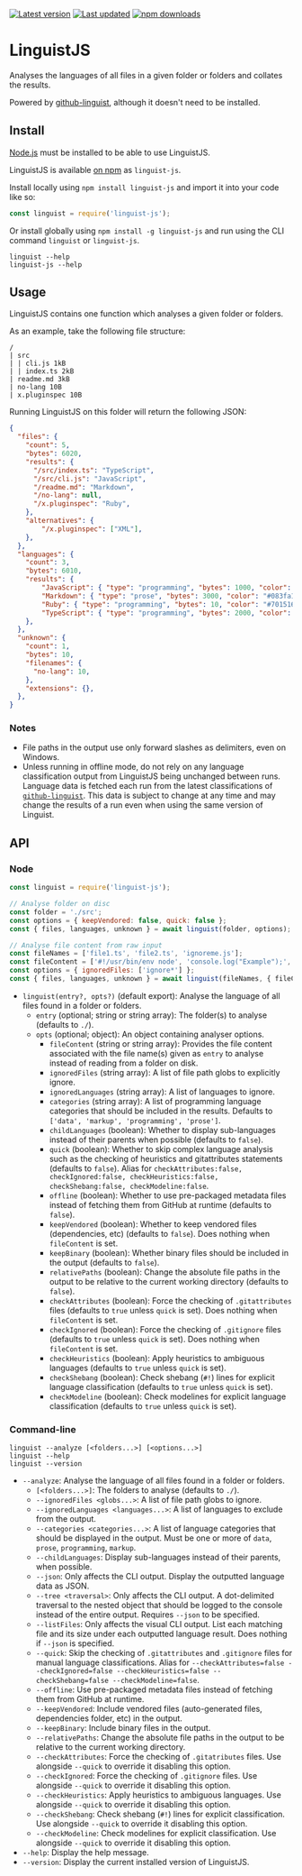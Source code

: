 [![Latest version](https://img.shields.io/github/v/release/Nixinova/Linguist?label=latest%20version&style=flat-square)](https://github.com/Nixinova/Linguist/releases)
[![Last updated](https://img.shields.io/github/release-date/Nixinova/Linguist?label=updated&style=flat-square)](https://github.com/Nixinova/Linguist/releases)
[![npm downloads](https://img.shields.io/npm/dt/linguist-js?logo=npm)](https://www.npmjs.com/package/linguist-js)

# LinguistJS

Analyses the languages of all files in a given folder or folders and collates the results.

Powered by [github-linguist](https://github.com/github/linguist), although it doesn't need to be installed.

## Install

[Node.js](https://nodejs.org) must be installed to be able to use LinguistJS.

LinguistJS is available [on npm](https://npmjs.com/package/linguist-js) as `linguist-js`.

Install locally using `npm install linguist-js` and import it into your code like so:

```js
const linguist = require('linguist-js');
```

Or install globally using `npm install -g linguist-js` and run using the CLI command `linguist` or `linguist-js`.

```
linguist --help
linguist-js --help
```

## Usage

LinguistJS contains one function which analyses a given folder or folders.

As an example, take the following file structure:

```
/
| src
| | cli.js 1kB
| | index.ts 2kB
| readme.md 3kB
| no-lang 10B
| x.pluginspec 10B
```

Running LinguistJS on this folder will return the following JSON:

```json
{
  "files": {
    "count": 5,
    "bytes": 6020,
    "results": {
      "/src/index.ts": "TypeScript",
      "/src/cli.js": "JavaScript",
      "/readme.md": "Markdown",
      "/no-lang": null,
      "/x.pluginspec": "Ruby",
    },
    "alternatives": {
        "/x.pluginspec": ["XML"],
    },
  },
  "languages": {
    "count": 3,
    "bytes": 6010,
    "results": {
        "JavaScript": { "type": "programming", "bytes": 1000, "color": "#f1e05a" },
        "Markdown": { "type": "prose", "bytes": 3000, "color": "#083fa1" },
        "Ruby": { "type": "programming", "bytes": 10, "color": "#701516" },
        "TypeScript": { "type": "programming", "bytes": 2000, "color": "#2b7489" },
    },
  },
  "unknown": {
    "count": 1,
    "bytes": 10,
    "filenames": {
      "no-lang": 10,
    },
    "extensions": {},
  },
}
```

### Notes

- File paths in the output use only forward slashes as delimiters, even on Windows.
- Unless running in offline mode, do not rely on any language classification output from LinguistJS being unchanged between runs.
  Language data is fetched each run from the latest classifications of [`github-linguist`](https://github.com/github/linguist).
  This data is subject to change at any time and may change the results of a run even when using the same version of Linguist.

## API

### Node

```js
const linguist = require('linguist-js');

// Analyse folder on disc
const folder = './src';
const options = { keepVendored: false, quick: false };
const { files, languages, unknown } = await linguist(folder, options);

// Analyse file content from raw input
const fileNames = ['file1.ts', 'file2.ts', 'ignoreme.js'];
const fileContent = ['#!/usr/bin/env node', 'console.log("Example");', '"ignored"'];
const options = { ignoredFiles: ['ignore*'] };
const { files, languages, unknown } = await linguist(fileNames, { fileContent, ...options });
```

- `linguist(entry?, opts?)` (default export):
  Analyse the language of all files found in a folder or folders.
  - `entry` (optional; string or string array):
    The folder(s) to analyse (defaults to `./`).
  - `opts` (optional; object):
    An object containing analyser options.
    - `fileContent` (string or string array):
      Provides the file content associated with the file name(s) given as `entry` to analyse instead of reading from a folder on disk.
    - `ignoredFiles` (string array):
      A list of file path globs to explicitly ignore.
    - `ignoredLanguages` (string array):
      A list of languages to ignore.
    - `categories` (string array):
      A list of programming language categories that should be included in the results.
      Defaults to `['data', 'markup', 'programming', 'prose']`.
    - `childLanguages` (boolean):
      Whether to display sub-languages instead of their parents when possible (defaults to `false`).
    - `quick` (boolean):
      Whether to skip complex language analysis such as the checking of heuristics and gitattributes statements (defaults to `false`).
      Alias for `checkAttributes:false, checkIgnored:false, checkHeuristics:false, checkShebang:false, checkModeline:false`.
    - `offline` (boolean):
      Whether to use pre-packaged metadata files instead of fetching them from GitHub at runtime (defaults to `false`).
    - `keepVendored` (boolean):
      Whether to keep vendored files (dependencies, etc) (defaults to `false`).
      Does nothing when `fileContent` is set.
    - `keepBinary` (boolean):
      Whether binary files should be included in the output (defaults to `false`).
    - `relativePaths` (boolean):
      Change the absolute file paths in the output to be relative to the current working directory (defaults to `false`).
    - `checkAttributes` (boolean):
      Force the checking of `.gitattributes` files (defaults to `true` unless `quick` is set).
      Does nothing when `fileContent` is set.
    - `checkIgnored` (boolean):
      Force the checking of `.gitignore` files (defaults to `true` unless `quick` is set).
      Does nothing when `fileContent` is set.
    - `checkHeuristics` (boolean):
      Apply heuristics to ambiguous languages (defaults to `true` unless `quick` is set).
    - `checkShebang` (boolean):
      Check shebang (`#!`) lines for explicit language classification (defaults to `true` unless `quick` is set).
    - `checkModeline` (boolean):
      Check modelines for explicit language classification (defaults to `true` unless `quick` is set).

### Command-line

```
linguist --analyze [<folders...>] [<options...>]
linguist --help
linguist --version
```

- `--analyze`:
  Analyse the language of all files found in a folder or folders.
  - `[<folders...>]`:
    The folders to analyse (defaults to `./`).
  - `--ignoredFiles <globs...>`:
    A list of file path globs to ignore.
  - `--ignoredLanguages <languages...>`:
    A list of languages to exclude from the output.
  - `--categories <categories...>`:
    A list of language categories that should be displayed in the output.
    Must be one or more of `data`, `prose`, `programming`, `markup`.
  - `--childLanguages`:
    Display sub-languages instead of their parents, when possible.
  - `--json`:
    Only affects the CLI output.
    Display the outputted language data as JSON.
  - `--tree <traversal>`:
    Only affects the CLI output.
    A dot-delimited traversal to the nested object that should be logged to the console instead of the entire output.
    Requires `--json` to be specified.
  - `--listFiles`:
    Only affects the visual CLI output.
    List each matching file and its size under each outputted language result.
    Does nothing if `--json` is specified.
  - `--quick`:
    Skip the checking of `.gitattributes` and `.gitignore` files for manual language classifications.
    Alias for `--checkAttributes=false --checkIgnored=false --checkHeuristics=false --checkShebang=false --checkModeline=false`.
  - `--offline`:
    Use pre-packaged metadata files instead of fetching them from GitHub at runtime.
  - `--keepVendored`:
    Include vendored files (auto-generated files, dependencies folder, etc) in the output.
  - `--keepBinary`:
    Include binary files in the output.
  - `--relativePaths`:
    Change the absolute file paths in the output to be relative to the current working directory.
  - `--checkAttributes`:
    Force the checking of `.gitatributes` files.
    Use alongside `--quick` to override it disabling this option.
  - `--checkIgnored`:
    Force the checking of `.gitignore` files.
    Use alongside `--quick` to override it disabling this option.
  - `--checkHeuristics`:
    Apply heuristics to ambiguous languages.
    Use alongside `--quick` to override it disabling this option.
  - `--checkShebang`:
    Check shebang (`#!`) lines for explicit classification.
    Use alongside `--quick` to override it disabling this option.
  - `--checkModeline`:
    Check modelines for explicit classification.
    Use alongside `--quick` to override it disabling this option.
- `--help`:
  Display the help message.
- `--version`:
  Display the current installed version of LinguistJS.
